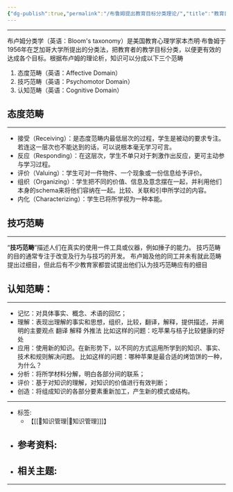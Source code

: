 ```yaml
---
{"dg-publish":true,"permalink":"/布鲁姆提出教育目标分类理论/","title":"教育目标分类理论","tags":["📥"]}
---
```


---
布卢姆分类学（英语：Bloom's taxonomy）是美国教育心理学家本杰明·布鲁姆于1956年在芝加哥大学所提出的分类法，把教育者的教学目标分类，以便更有效的达成各个目标。根据布卢姆的理论析，知识可以分成以下三个范畴
1.  态度范畴（英语：Affective Domain）
2.  技巧范畴（英语：Psychomotor Domain）
3.  认知范畴（英语：Cognitive Domain）


## 态度范畴
---
-   接受（Receiving）：是态度范畴内最低层次的过程，学生是被动的要求专注。若连这一层次也不能达到的话，可以说根本毫无学习可言。
-   反应（Responding）：在这层次，学生不单只对于刺激作出反应，更可主动参与学习过程。
-   评价（Valuing）：学生可对一件物件、一个现象或一份信息给予评价。
-   组织（Organizing）：学生把不同的价值、信息及意念摆在一起，并利用他们本身的schema来将他们容纳在一起。比较、关联和引申所学过的内容。
-   内化（Characterizing）：学生已将所学视为一种本能。

## 技巧范畴
---
“**技巧范畴**”描述人们在真实的使用一件工具或仪器，例如捶子的能力。
技巧范畴的目的通常专注于改变及行为与技巧的开发。
布卢姆及他的同工并未有就此范畴提出过细目，但此后有不少教育家都尝试提出他们认为技巧范畴应有的细目

## 认知范畴：
---
- 记忆：对具体事实、概念、术语的回忆；
- 理解：表现出理解的事实和思想，组织，比较，翻译，解释，提供描述，并阐明的主要观点 翻译 解释 外推法 比如这样的问题：吃苹果与桔子比较健​​康的好处
- 应用：使用新的知识。在新形势下，以不同的方式运用所学到的知识、事实、技术和规则解决问题。 比如这样的问题：哪种苹果是最合适的烤馅饼的一种，为什么？
- 分析：将所学材料分解，明白各部分间的联系；
- 评价：基于对知识的理解，对知识的价值进行有效判断；
- 创造：将组成知识的各部分要素重新加工，产生新的模式或结构。

---

- 标签: 
	- 【[[🥇知识管理\|🥇知识管理]]]】
- 参考资料:
	- 
- 相关主题:
	- 

---